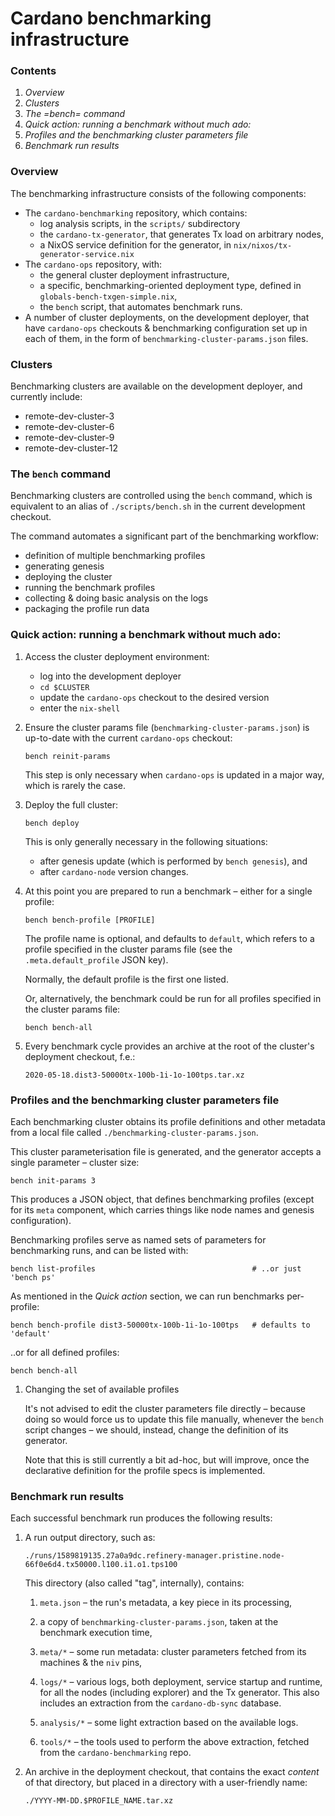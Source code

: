 # Cardano benchmarking infrastructure

### Contents

1.  *Overview*
2.  *Clusters*
3.  *The =bench= command*
4.  *Quick action: running a benchmark without much ado:*
5.  *Profiles and the benchmarking cluster parameters file*
6.  *Benchmark run results*

### Overview

The benchmarking infrastructure consists of the following components:

  - The `cardano-benchmarking` repository, which contains:
      - log analysis scripts, in the `scripts/` subdirectory
      - the `cardano-tx-generator`, that generates Tx load on arbitrary
        nodes,
      - a NixOS service definition for the generator, in
        `nix/nixos/tx-generator-service.nix`
  - The `cardano-ops` repository, with:
      - the general cluster deployment infrastructure,
      - a specific, benchmarking-oriented deployment type, defined in
        `globals-bench-txgen-simple.nix`,
      - the `bench` script, that automates benchmark runs.
  - A number of cluster deployments, on the development deployer, that
    have `cardano-ops` checkouts & benchmarking configuration set up in
    each of them, in the form of `benchmarking-cluster-params.json`
    files.

### Clusters

Benchmarking clusters are available on the development deployer, and
currently include:

  - remote-dev-cluster-3
  - remote-dev-cluster-6
  - remote-dev-cluster-9
  - remote-dev-cluster-12

### The `bench` command

Benchmarking clusters are controlled using the `bench` command, which is
equivalent to an alias of `./scripts/bench.sh` in the current
development checkout.

The command automates a significant part of the benchmarking workflow:

  - definition of multiple benchmarking profiles
  - generating genesis
  - deploying the cluster
  - running the benchmark profiles
  - collecting & doing basic analysis on the logs
  - packaging the profile run data

### Quick action: running a benchmark without much ado:

1.  Access the cluster deployment environment:
    
      - log into the development deployer
      - `cd $CLUSTER`
      - update the `cardano-ops` checkout to the desired version
      - enter the `nix-shell`

2.  Ensure the cluster params file (`benchmarking-cluster-params.json`)
    is up-to-date with the current `cardano-ops` checkout:
    
    ``` example
    bench reinit-params
    ```
    
    This step is only necessary when `cardano-ops` is updated in a major
    way, which is rarely the case.

3.  Deploy the full cluster:
    
    ``` example
    bench deploy
    ```
    
    This is only generally necessary in the following situations:
    
      - after genesis update (which is performed by `bench genesis`),
        and
      - after `cardano-node` version changes.

4.  At this point you are prepared to run a benchmark – either for a
    single profile:
    
    ``` example
    bench bench-profile [PROFILE]
    ```
    
    The profile name is optional, and defaults to `default`, which
    refers to a profile specified in the cluster params file (see the
    `.meta.default_profile` JSON key).
    
    Normally, the default profile is the first one listed.
    
    Or, alternatively, the benchmark could be run for all profiles
    specified in the cluster params file:
    
    ``` example
    bench bench-all
    ```

5.  Every benchmark cycle provides an archive at the root of the
    cluster's deployment checkout, f.e.:
    
    ``` example
    2020-05-18.dist3-50000tx-100b-1i-1o-100tps.tar.xz
    ```

### Profiles and the benchmarking cluster parameters file

Each benchmarking cluster obtains its profile definitions and other
metadata from a local file called `./benchmarking-cluster-params.json`.

This cluster parameterisation file is generated, and the generator
accepts a single parameter – cluster size:

``` example
bench init-params 3
```

This produces a JSON object, that defines benchmarking profiles (except
for its `meta` component, which carries things like node names and
genesis configuration).

Benchmarking profiles serve as named sets of parameters for benchmarking
runs, and can be listed with:

``` example
bench list-profiles                                   # ..or just 'bench ps'
```

As mentioned in the *Quick action* section, we can run benchmarks
per-profile:

``` example
bench bench-profile dist3-50000tx-100b-1i-1o-100tps   # defaults to 'default'
```

..or for all defined profiles:

``` example
bench bench-all
```

1.  Changing the set of available profiles
    
    It's not advised to edit the cluster parameters file directly –
    because doing so would force us to update this file manually,
    whenever the `bench` script changes – we should, instead, change the
    definition of its generator.
    
    Note that this is still currently a bit ad-hoc, but will improve,
    once the declarative definition for the profile specs is
    implemented.

### Benchmark run results

Each successful benchmark run produces the following results:

1.  A run output directory, such as:
    
    ``` example
    ./runs/1589819135.27a0a9dc.refinery-manager.pristine.node-66f0e6d4.tx50000.l100.i1.o1.tps100
    ```
    
    This directory (also called "tag", internally), contains:
    
    1.  `meta.json` – the run's metadata, a key piece in its processing,
    
    2.  a copy of `benchmarking-cluster-params.json`, taken at the
        benchmark execution time,
    
    3.  `meta/*` – some run metadata: cluster parameters fetched from
        its machines & the `niv` pins,
    
    4.  `logs/*` – various logs, both deployment, service startup and
        runtime, for all the nodes (including explorer) and the Tx
        generator. This also includes an extraction from the
        `cardano-db-sync` database.
    
    5.  `analysis/*` – some light extraction based on the available
        logs.
    
    6.  `tools/*` – the tools used to perform the above extraction,
        fetched from the `cardano-benchmarking` repo.

2.  An archive in the deployment checkout, that contains the exact
    *content* of that directory, but placed in a directory with a
    user-friendly name:
    
    ``` example
    ./YYYY-MM-DD.$PROFILE_NAME.tar.xz
    ```
